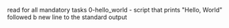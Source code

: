 read for all mandatory tasks
0-hello_world - script that prints "Hello, World" followed b new line to the standard output
